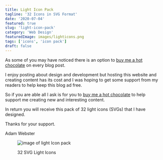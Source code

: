 ```yaml
---
title: Light Icon Pack
tagline: '32 Icons in SVG Format'
date: '2020-07-04'
featured: true
slug: 'light-icon-pack'
category: 'Web Design'
featuredImage: images/lighticons.png
tags: ['icons', 'icon pack']
draft: false
---
```


As some of you may have noticed there is an option to [buy me a hot chocolate](https://www.buymeacoffee.com/adamwebster) on every blog post. 

I enjoy posting about design and development but hosting this website and creating content has its cost and I was hoping to get some support from my readers to help keep this blog ad free.

So if you are able all I ask is for you to [buy me a hot chocolate](https://www.buymeacoffee.com/adamwebster) to help support me creating new and interesting content.  

In return you will receive this pack of 32 light icons (SVGs) that I have designed.

Thanks for your support.

Adam Webster
<figure>

![image of light Icon pack](/images/lighticons.png)

<figcaption>32 SVG Light Icons</figcaption>

</figure>

